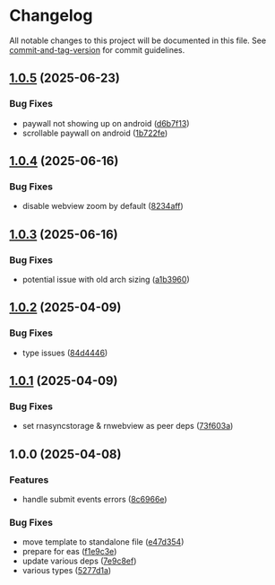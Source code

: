 # Changelog

All notable changes to this project will be documented in this file. See [commit-and-tag-version](https://github.com/absolute-version/commit-and-tag-version) for commit guidelines.

## [1.0.5](https://github.com/p3ol/react-native-access-webview/compare/v1.0.4...v1.0.5) (2025-06-23)


### Bug Fixes

* paywall not showing up on android ([d6b7f13](https://github.com/p3ol/react-native-access-webview/commit/d6b7f13a1bbd8e6877e32c2a3a20cdd09204d746))
* scrollable paywall on android ([1b722fe](https://github.com/p3ol/react-native-access-webview/commit/1b722fe250d4672cc66451170d1036fef8d3cf46))

## [1.0.4](https://github.com/p3ol/react-native-access-webview/compare/v1.0.3...v1.0.4) (2025-06-16)


### Bug Fixes

* disable webview zoom by default ([8234aff](https://github.com/p3ol/react-native-access-webview/commit/8234aff7c4d09859b122181e7f35d288ce7a5014))

## [1.0.3](https://github.com/p3ol/react-native-access-webview/compare/v1.0.2...v1.0.3) (2025-06-16)


### Bug Fixes

* potential issue with old arch sizing ([a1b3960](https://github.com/p3ol/react-native-access-webview/commit/a1b3960b62247ced9c1665e7564ca8481773853b))

## [1.0.2](https://github.com/p3ol/react-native-access-webview/compare/v1.0.1...v1.0.2) (2025-04-09)


### Bug Fixes

* type issues ([84d4446](https://github.com/p3ol/react-native-access-webview/commit/84d44464300ac87096f297c1c6ab63107e1abf39))

## [1.0.1](https://github.com/p3ol/react-native-access-webview/compare/v1.0.0...v1.0.1) (2025-04-09)


### Bug Fixes

* set rnasyncstorage & rnwebview as peer deps ([73f603a](https://github.com/p3ol/react-native-access-webview/commit/73f603a41d61278fd619d15875bdae433d114e68))

## 1.0.0 (2025-04-08)


### Features

* handle submit events errors ([8c6966e](https://github.com/p3ol/react-native-access-webview/commit/8c6966e62d87049505d2fd23be58f151193438de))


### Bug Fixes

* move template to standalone file ([e47d354](https://github.com/p3ol/react-native-access-webview/commit/e47d354b8ef45640522353d6fe46c7590fd68eb8))
* prepare for eas ([f1e9c3e](https://github.com/p3ol/react-native-access-webview/commit/f1e9c3e669bd8913013131c157c7bbdfe25e9100))
* update various deps ([7e9c8ef](https://github.com/p3ol/react-native-access-webview/commit/7e9c8eff22dbd372c3de668319602278f53c8506))
* various types ([5277d1a](https://github.com/p3ol/react-native-access-webview/commit/5277d1ad3ea0ade821f1e173a6ad71fed7a7fef4))
